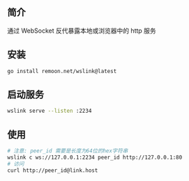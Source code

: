 ## 简介

通过 WebSocket 反代暴露本地或浏览器中的 http 服务

## 安装

```sh
go install remoon.net/wslink@latest
```

## 启动服务

```sh
wslink serve --listen :2234
```

## 使用

```sh
# 注意: peer_id 需要是长度为64位的hex字符串
wslink c ws://127.0.0.1:2234 peer_id http://127.0.0.1:80
# 访问
curl http://peer_id@link.host
```
